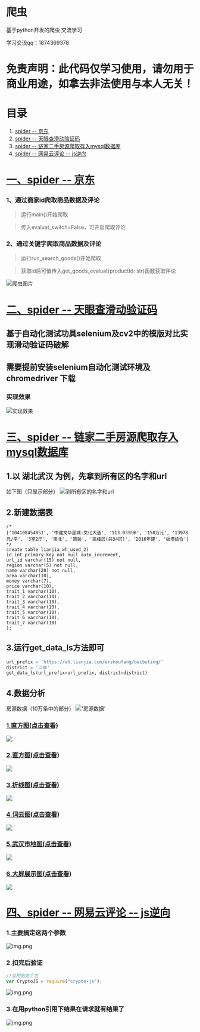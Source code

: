 # 爬虫
基于python开发的爬虫
交流学习 

学习交流qq：1874369378

# 免责声明：此代码仅学习使用，请勿用于商业用途，如拿去非法使用与本人无关！

# 目录

1. [spider -- 京东](https://github.com/ywygblz/spider/blob/main/README.md#%E4%B8%80spider----京东)
2. [spider -- 天眼查滑动验证码](https://github.com/ywygblz/spider/blob/main/README.md#%E4%BA%8Cspider----天眼查滑动验证码)
3. [spider -- 链家二手房源爬取存入mysql数据库](#%E4%B8%89spider----链家二手房源爬取存入mysql数据库)
4. [spider -- 网易云评论 -- js逆向](#%E5%9B%9Bspider----网易云评论----js逆向)

# [一、spider -- 京东](https://github.com/ywygblz/spider/tree/main/1-%E4%BA%AC%E4%B8%9C)

### 1、通过商家id爬取商品数据及评论

> 运行main()开始爬取

> 传入evaluat_switch=False，可开启爬取评论

### 2、通过关键字爬取商品数据及评论

>  运行run_search_goods()开始爬取

> 获取id后可值传入get_goods_evaluat(productId: str)函数获取评论

![爬虫图片](https://github.com/ywygblz/spider/blob/main/1-%E4%BA%AC%E4%B8%9C/images/%E4%BA%AC%E4%B8%9C%E7%88%AC%E8%99%AB%E5%9B%BE%E4%BE%8B.png)

# [二、spider -- 天眼查滑动验证码](https://github.com/ywygblz/spider/tree/main/2-%E5%A4%A9%E7%9C%BC%E6%9F%A5%E6%BB%91%E5%8A%A8%E9%AA%8C%E8%AF%81%E7%A0%81)

## 基于自动化测试功具selenium及cv2中的模版对比实现滑动验证码破解

## 需要提前安装selenium自动化测试环境及chromedriver 下载

### 实现效果

![实现效果](https://github.com/ywygblz/spider/blob/main/2-%E5%A4%A9%E7%9C%BC%E6%9F%A5%E6%BB%91%E5%8A%A8%E9%AA%8C%E8%AF%81%E7%A0%81/%E6%BB%91%E5%8A%A8%E9%AA%8C%E8%AF%81%E7%A0%81%E7%A0%B4%E8%A7%A3_.gif)

# [三、spider -- 链家二手房源爬取存入mysql数据库](/3-%E9%93%BE%E5%AE%B6/)

## 1.以 湖北武汉 为例，先拿到所有区的名字和url

如下图（只显示部分）
![到所有区的名字和url](/3-%E9%93%BE%E5%AE%B6/%E6%AD%A6%E6%B1%89%E6%89%80%E6%9C%89%E5%8C%BA%E5%90%8D%E7%A7%B0%E5%92%8Curl.png)

## 2.新建数据表
```MySql
/*
['104108454851', '中建文华星城-文化大道', '113.03平米', '158万元', '13978元/平', '3室2厅', '南北', '简装', '高楼层(共34层)', '2016年建', '板塔结合']
*/
create table lianjia_wh_used_2(
id int primary key not null auto_increment,
url_id varchar(15) not null,
region varchar(5) not null,
name varchar(20) not null,
area varchar(10),
money varchar(7),
price varchar(10),
trait_1 varchar(10),
trait_2 varchar(10),
trait_3 varchar(10),
trait_4 varchar(10),
trait_5 varchar(10),
trait_6 varchar(10),
trait_7 varchar(10)
);
```


## 3.运行get_data_ls方法即可
```Python
url_prefix = 'https://wh.lianjia.com/ershoufang/baibuting/'
district = '江岸'
get_data_ls(url_prefix=url_prefix, district=district)
```

## 4.数据分析
房源数据（10万条中的部分）
!['房源数据'](/3-%E9%93%BE%E5%AE%B6/%E6%88%BF%E6%BA%90%E6%95%B0%E6%8D%AE.png)

### [1.直方图(点击查看)](https://ywygblz.github.io/spider/3-链家/数据图/1-直方图.html)<br>
[![](3-链家/数据图/1-直方图.png)](https://ywygblz.github.io/spider/3-链家/数据图/1-直方图.html)<br>
### [2.直方图(点击查看)](https://ywygblz.github.io/spider/3-链家/数据图/2-圆饼图.html)<br>
[![](3-链家/数据图/2-圆饼图.png)](https://ywygblz.github.io/spider/3-链家/数据图/2-圆饼图.html)<br>
### [3.折线图(点击查看)](https://ywygblz.github.io/spider/3-链家/数据图/3-折线图.html)<br>
[![](3-链家/数据图/3-折线图.png)](https://ywygblz.github.io/spider/3-链家/数据图/3-折线图.html)<br>
### [4.词云图(点击查看)](https://ywygblz.github.io/spider/3-链家/数据图/4-词云图.html)<br>
[![](3-链家/数据图/4-词云图.png)](https://ywygblz.github.io/spider/3-链家/数据图/4-词云图.html)<br>
### [5.武汉市地图(点击查看)](https://ywygblz.github.io/spider/3-链家/数据图/5-武汉市地图.html)<br>
[![](3-链家/数据图/5-武汉市地图.png)](https://ywygblz.github.io/spider/3-链家/数据图/5-武汉市地图.html)<br>
### [6.大屏展示图(点击查看)](https://ywygblz.github.io/spider/3-链家/数据图/6-大屏展示图.html)<br>
[![](3-链家/数据图/6-大屏展示图.png)](https://ywygblz.github.io/spider/3-链家/数据图/6-大屏展示图.html)<br>

# [四、spider -- 网易云评论 -- js逆向](4-网易云评论)
### 1.主要搞定这两个参数
![img.png](4-网易云评论/img.png)
### 2.扣完后验证
```javascript
//会用到这个包
var CryptoJS = require("crypto-js");
```
![img.png](4-网易云评论/js逆向结果.png)
### 3.在用python引用下结果在请求就有结果了
![img.png](4-网易云评论/请求结果.png)
